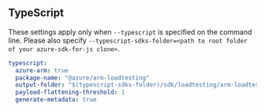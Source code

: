 ## TypeScript

These settings apply only when `--typescript` is specified on the command line.
Please also specify `--typescript-sdks-folder=<path to root folder of your azure-sdk-for-js clone>`.

```yaml $(typescript)
typescript:
  azure-arm: true
  package-name: "@azure/arm-loadtesting"
  output-folder: "$(typescript-sdks-folder)/sdk/loadtesting/arm-loadtesting"
  payload-flattening-threshold: 1
  generate-metadata: true
```